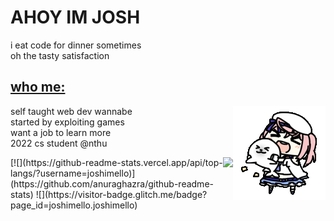# AHOY IM JOSH
i eat code for dinner sometimes  
oh the tasty satisfaction
## [who me:](https://neko.chibimello.com)  

<img align="right" alt="GIF" src="https://github.com/joshimello/joshimello/blob/main/uwu.gif?raw=true"/>

self taught web dev wannabe  
started by exploiting games    
want a job to learn more  
2022 cs student @nthu  


<img align="right" src="https://github-readme-stats.vercel.app/api/top-langs/?username=joshimello" />
[![](https://github-readme-stats.vercel.app/api/top-langs/?username=joshimello)](https://github.com/anuraghazra/github-readme-stats)  
![](https://visitor-badge.glitch.me/badge?page_id=joshimello.joshimello)
